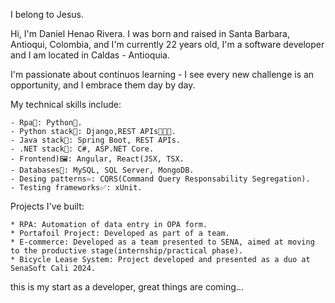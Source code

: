 I belong to Jesus.

Hi, I'm Daniel Henao Rivera. I was born and raised in Santa Barbara, Antioqui, Colombia, and I'm currently 22 years old, I'm a software developer and I am located in Caldas - Antioquia.

I'm passionate about continuos learning - I see every new challenge is an opportunity, and I embrace them day by day.

My technical skills include:

	- Rpa🤖: Python🐍.
	- Python stack🐍: Django,REST APIs👨🏼‍💻.
	- Java stack🍃: Spring Boot, REST APIs.
	- .NET stack🛜: C#, ASP.NET Core.
	- Frontend)🖼: Angular, React(JSX, TSX.
	- Databases🧠: MySQL, SQL Server, MongoDB.
	- Desing patterns♾️: CQRS(Command Query Responsability Segregation).
	- Testing frameworks✅: xUnit.

Projects I've built:
	
	* RPA: Automation of data entry in OPA form.
	* Portafoil Project: Developed as part of a team.
	* E-commerce: Developed as a team presented to SENA, aimed at moving to the productive stage(internship/practical phase).
	* Bicycle Lease System: Project developed and presented as a duo at SenaSoft Cali 2024.

this is my start as a developer, great things are coming... 
